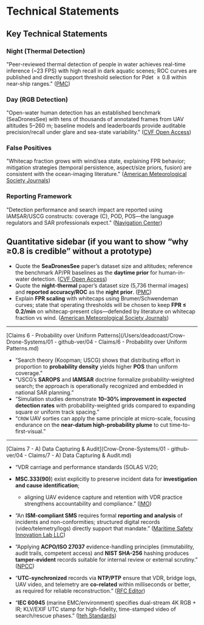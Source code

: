 # Technical Statements

## Key Technical Statements

### Night (Thermal Detection)
"Peer-reviewed thermal detection of people in water achieves real-time inference (~23 FPS)
with high recall in dark aquatic scenes; ROC curves are published and directly support
threshold selection for Pdet $\geq 0.8$ within near-ship ranges."
([PMC](https://pmc.ncbi.nlm.nih.gov/articles/PMC11175020/?utm_source=chatgpt.com "Personnel Detection in Dark Aquatic Environments Based ..."))

### Day (RGB Detection)
"Open-water human detection has an established benchmark (SeaDronesSee) with tens of thousands of annotated frames from UAV altitudes 5–260 m; baseline models and leaderboards provide auditable precision/recall under glare and sea-state variability." ([CVF Open Access](https://openaccess.thecvf.com/content/WACV2022/html/Varga_SeaDronesSee_A_Maritime_Benchmark_for_Detecting_Humans_in_Open_Water_WACV_2022_paper.html?utm_source=chatgpt.com "SeaDronesSee - WACV 2022 Open Access Repository"))

### False Positives
"Whitecap fraction grows with wind/sea state, explaining FPR behavior; mitigation strategies (temporal persistence, aspect/size priors, fusion) are consistent with the ocean-imaging literature." ([American Meteorological Society Journals](https://journals.ametsoc.org/view/journals/phoc/47/9/jpo-d-17-0005.1.xml?utm_source=chatgpt.com "Whitecap Coverage Dependence on Wind and Wave ..."))

### Reporting Framework
"Detection performance and search impact are reported using IAMSAR/USCG constructs: coverage (C), POD, POS—the language regulators and SAR professionals expect." ([Navigation Center](https://navcen.uscg.gov/sites/default/files/pdf/Theory_of_Search.pdf?utm_source=chatgpt.com "The Theory of Search - A Simplified Explanation - Navcen"))

## Quantitative sidebar (if you want to show “why ≥0.8 is credible” without a prototype)

- Quote the **SeaDronesSee** paper’s dataset size and altitudes; reference the benchmark AP/PR baselines as the **daytime prior** for human-in-water detection. ([CVF Open Access](https://openaccess.thecvf.com/content/WACV2022/html/Varga_SeaDronesSee_A_Maritime_Benchmark_for_Detecting_Humans_in_Open_Water_WACV_2022_paper.html?utm_source=chatgpt.com "SeaDronesSee - WACV 2022 Open Access Repository"))
- Quote the **night-thermal** paper’s dataset size (5,736 thermal images) and **reported accuracy/ROC** as the **night prior**. ([PMC](https://pmc.ncbi.nlm.nih.gov/articles/PMC11175020/?utm_source=chatgpt.com "Personnel Detection in Dark Aquatic Environments Based ..."))
- Explain **FPR scaling** with whitecaps using Brumer/Schwendeman curves; state that operating thresholds will be chosen to keep **FPR ≤ 0.2/min** on whitecap-present clips—defended by literature on whitecap fraction vs wind. ([American Meteorological Society Journals](https://journals.ametsoc.org/view/journals/phoc/47/9/jpo-d-17-0005.1.xml?utm_source=chatgpt.com "Whitecap Coverage Dependence on Wind and Wave ..."))

---

[Claims 6 - Probability over Uniform Patterns](/Users/deadcoast/Crow-Drone-Systems/01 - github-ver/04 - Claims/6 - Probability over Uniform Patterns.md)

- “Search theory (Koopman; USCG) shows that distributing effort in proportion to **probability density** yields higher **POS** than uniform coverage.”
- “USCG’s **SAROPS** and **IAMSAR** doctrine formalize probability-weighted search; the approach is operationally recognized and embedded in national SAR planning.”
- “Simulation studies demonstrate **10–30% improvement in expected detection rates** with probability-weighted grids compared to expanding square or uniform track spacing.”
- “`CROW` UAV sorties can apply the same principle at micro-scale, focusing endurance on the **near-datum high-probability plume** to cut time-to-first-visual.”

---

[Claims 7 - A)
Data Capturing & Audit](Crow-Drone-Systems/01 - github-ver/04 - Claims/7 - A) Data Capturing & Audit.md)

- “VDR carriage and performance standards (SOLAS V/20;
- **MSC.333(90)**) exist explicitly to preserve incident data for **investigation and cause identification**;
  - aligning UAV evidence capture and retention with VDR practice strengthens accountability and compliance.”
([IMO](https://www.imo.org/en/OurWork/Safety/Pages/VDR.aspx?utm_source=chatgpt.com "VDR - IMO"))

- “An **ISM-compliant SMS** requires formal **reporting and analysis** of incidents and non-conformities; structured digital records (video/telemetry/logs) directly support that mandate.”
([Maritime Safety Innovation Lab LLC](https://maritimesafetyinnovationlab.org/wp-content/uploads/2014/02/ism-code.pdf?utm_source=chatgpt.com "ISM Code & Guidelines"))

- “Applying **ACPO/ISO 27037** evidence-handling principles (immutability, audit trails, competent access) and **NIST SHA-256** hashing produces **tamper-evident** records suitable for internal review or external scrutiny.”
([NPCC](https://www.npcc.gov.uk/news/2023/iso-27037-information-security-requirements-for-digital-evidence?utm_source=chatgpt.com "ISO/IEC 27037: Information security requirements for digital evidence"))

- “**UTC-synchronized** records via **NTP/PTP** ensure that VDR, bridge logs, UAV video, and telemetry are **co-related** within milliseconds or better, as required for reliable reconstruction.”
([RFC Editor](https://datatracker.ietf.org/doc/html/rfc5905?utm_source=chatgpt.com "RFC 5905 - Network Time Protocol (NTP) Version 4: Protocol and Algorithms Specification"))

- “**IEC 60945** (marine EMC/environment) specifies dual-stream 4K RGB + IR; KLV/EXIF UTC stamp for high-fidelity, time-stamped video of search/rescue phases.”
([Iteh Standards](https://cdn.standards.iteh.ai/samples/6359/5e7d127ed2e74ba1af3aee001a7ca5cb/IEC-60945-2002.pdf?utm_source=chatgpt.com "IEC 60945:2002"))

